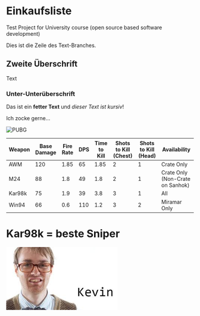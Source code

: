 # Einkaufsliste
Test Project for University course (open source based software development)

Dies ist die Zeile des Text-Branches.

## Zweite Überschrift
Text
### Unter-Unterüberschrift

Das ist ein **fetter Text** und *dieser Text ist kursiv*!


Ich zocke gerne...

![PUBG](https://static.altchar.com/live/media/images/950x633_ct/11351_PUBG_PS4_9dc49d9e35558d5ead48306dd074bd25.jpg)




| Weapon | Base Damage | Fire Rate | DPS  | Time to Kill | Shots to Kill (Chest) | Shots to Kill (Head) | Availability                     |
| ------ | ----------- | --------- | ---- | ------------ | --------------------- | -------------------- | -------------------------------- |
| AWM    | 120         | 1.85      | 65   | 1.85         | 2                     | 1                    | Crate Only                       |
| M24    | 88          | 1.8       | 49   | 1.8          | 2                     | 1                    | Crate Only (Non-Crate on Sanhok) |
| Kar98k | 75          | 1.9       | 39   | 3.8          | 3                     | 1                    | All                              |
| Win94  | 66          | 0.6       | 110  | 1.2          | 3                     | 2                    | Miramar Only                     |

# Kar98k = beste Sniper
![Bester Sniper](/download.jpg)
